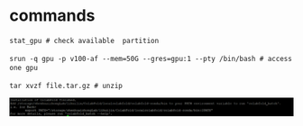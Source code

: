 # commands
```shell
stat_gpu # check available  partition

srun -q gpu -p v100-af --mem=50G --gres=gpu:1 --pty /bin/bash # access one gpu

tar xvzf file.tar.gz # unzip
```

![alt text](./img/addPATH.png)
